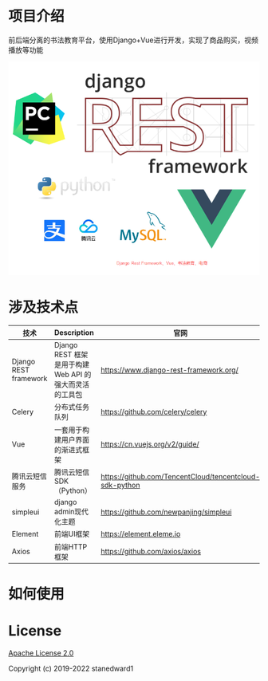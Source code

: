 # 项目介绍

前后端分离的书法教育平台，使用Django+Vue进行开发，实现了商品购买，视频播放等功能

![image-20210501210812076](imgs/image-20210501210812076.png)

# 涉及技术点

| 技术            | Description            |官网|
|---------------|------------------------| ------ |
| Django REST framework | Django REST 框架是用于构建 Web API 的强大而灵活的工具包 | https://www.django-rest-framework.org/ |
| Celery        | 分布式任务队列 | https://github.com/celery/celery |
| Vue           | 一套用于构建用户界面的渐进式框架       | https://cn.vuejs.org/v2/guide/ |
| 腾讯云短信服务       | 腾讯云短信SDK（Python）       | https://github.com/TencentCloud/tencentcloud-sdk-python |
| simpleui| django admin现代化主题                       | https://github.com/newpanjing/simpleui       |
|Element|    前端UI框架|    https://element.eleme.io|
|Axios |    前端HTTP框架 |    https://github.com/axios/axios|

# 如何使用

# License
[Apache License 2.0](LICENSE)

Copyright (c) 2019-2022 stanedward1
